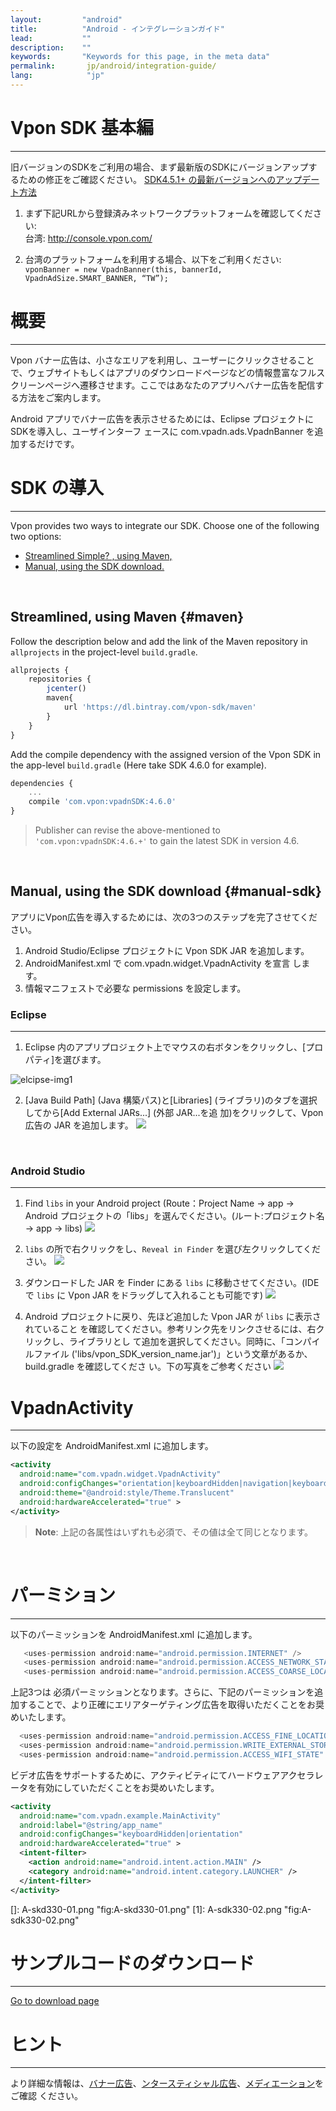 ```yaml
---
layout:         "android"
title:          "Android - インテグレーションガイド"
lead:           ""
description:    ""
keywords:       "Keywords for this page, in the meta data"
permalink:       jp/android/integration-guide/
lang:            "jp"
---
```

# Vpon SDK 基本編
----
旧バージョンのSDKをご利用の場合、まず最新版のSDKにバージョンアップするための修正をご確認ください。 [SDK4.5.1+ の最新バージョンへのアップデート方法](../../android/latest-news/update-to-SDK4_5_1+/)

1. まず下記URLから登録済みネットワークプラットフォームを確認してください:<br>
台湾: <http://console.vpon.com/><br>

2. 台湾のプラットフォームを利用する場合、以下をご利用ください:<br>
`vponBanner = new VpadnBanner(this, bannerId, VpadnAdSize.SMART_BANNER,
“TW”);`


# 概要
--------
Vpon バナー広告は、小さなエリアを利用し、ユーザーにクリックさせることで、ウェブサイトもしくはアプリのダウンロードページなどの情報豊富なフルスクリーンページへ遷移させます。ここではあなたのアプリへバナー広告を配信する方法をご案内します。

Android アプリでバナー広告を表示させるためには、Eclipse プロジェクトにSDKを導入し、ユーザインターフ ェースに com.vpadn.ads.VpadnBanner を追加するだけです。

# SDK の導入
----------

Vpon provides two ways to integrate our SDK. Choose one of the following two options:

* [Streamlined Simple? , using Maven,](#maven)<br>
* [Manual, using the SDK download.](#manual-sdk)<br>
<br>

## Streamlined, using Maven {#maven}

Follow the description below and add the link of the Maven repository in `allprojects` in the project-level `build.gradle`.

```javascript
allprojects {
    repositories {
        jcenter()
        maven{
            url 'https://dl.bintray.com/vpon-sdk/maven'
        }
    }
}
```

Add the compile dependency with the assigned version of the Vpon SDK in the app-level `build.gradle` (Here take SDK 4.6.0 for example).

```javascript
dependencies {
    ...
    compile 'com.vpon:vpadnSDK:4.6.0'
}
```

> Publisher can revise the above-mentioned to ``'com.vpon:vpadnSDK:4.6.+'`` to gain the latest SDK in version 4.6.

<br>

## Manual, using the SDK download {#manual-sdk}

アプリにVpon広告を導入するためには、次の3つのステップを完了させてください。

1.  Android Studio/Eclipse プロジェクトに Vpon SDK JAR を追加します。
2.  AndroidManifest.xml で com.vpadn.widget.VpadnActivity を宣言 します。
3.  情報マニフェストで必要な permissions を設定します。

### Eclipse
---
1. Eclipse 内のアプリプロジェクト上でマウスの右ボタンをクリックし、[プロパティ]を選びます。
<img src = "{{site.imgurl}}/A-sdk330-01.png" alt="elcipse-img1" class="width-400">

2. [Java Build Path] (Java 構築パス)と[Libraries] (ライブラリ)のタブを選択してから[Add External JARs...] (外部 JAR...を追 加)をクリックして、Vpon 広告の JAR を追加します。
![]({{site.imgurl}}/A-sdk330-02.png)
<br>


### Android Studio
---
1. Find `libs` in your Android project (Route：Project Name -&gt; app
-&gt; Android プロジェクトの「libs」を選んでください。(ルート:プロジェクト名 -&gt; app -&gt; libs)
![]({{site.imgurl}}/ProjectLibFolder.jpg)


2. `libs` の所で右クリックをし、`Reveal in Finder` を選び左クリックしてください。
![]({{site.imgurl}}/DropJarFileToLibFolder.jpg)


3. ダウンロードした JAR を Finder にある `libs` に移動させてください。(IDE で `libs` に Vpon JAR をドラッグして入れることも可能です)
![]({{site.imgurl}}/MainInterface.jpg)



4. Android プロジェクトに戻り、先ほど追加した Vpon JAR が `libs` に表示されていること を確認してください。参考リンク先をリンクさせるには、右クリックし、ライブラリとし て追加を選択してください。同時に、「コンパイルファイル ('libs/vpon_SDK_version_name.jar')」という文章があるか、 build.gradle を確認してくださ い。下の写真をご参考ください
![]({{site.imgurl}}/ModifyBuildGradle.jpg)

# VpadnActivity
---
以下の設定を AndroidManifest.xml に追加します。

```xml
<activity
  android:name="com.vpadn.widget.VpadnActivity"
  android:configChanges="orientation|keyboardHidden|navigation|keyboard|screenLayout|uiMode|screenSize|smallestScreenSize"
  android:theme="@android:style/Theme.Translucent"
  android:hardwareAccelerated="true" >
</activity>
```

> **Note**: 上記の各属性はいずれも必須で、その値は全て同じとなります。

<br>

# パーミション
---
以下のパーミッションを AndroidManifest.xml に追加します。

```java
   <uses-permission android:name="android.permission.INTERNET" />
   <uses-permission android:name="android.permission.ACCESS_NETWORK_STATE"/>
   <uses-permission android:name="android.permission.ACCESS_COARSE_LOCATION"/>
```

上記3つは 必須パーミッションとなります。さらに、下記のパーミッションを追加することで、より正確にエリアターゲティング広告を取得いただくことをお奨めいたします。

```java
  <uses-permission android:name="android.permission.ACCESS_FINE_LOCATION"/>
  <uses-permission android:name="android.permission.WRITE_EXTERNAL_STORAGE" />
  <uses-permission android:name="android.permission.ACCESS_WIFI_STATE" />
```

ビデオ広告をサポートするために、アクティビティにてハードウェアアクセラレータを有効にしていただくことをお奨めいたします。

```xml
<activity
  android:name="com.vpadn.example.MainActivity"
  android:label="@string/app_name"
  android:configChanges="keyboardHidden|orientation"
  android:hardwareAccelerated="true" >
  <intent-filter>
    <action android:name="android.intent.action.MAIN" />
    <category android:name="android.intent.category.LAUNCHER" />
  </intent-filter>
</activity>
```
  []: A-skd330-01.png "fig:A-skd330-01.png"
  [1]: A-sdk330-02.png "fig:A-sdk330-02.png"


# サンプルコードのダウンロード
---
[Go to download page](../download)

# ヒント
---

より詳細な情報は、[バナー広告](../banner)、[ンタースティシャル広告](../interstitial)、[メディエーション](../mediation)をご確認 ください。
